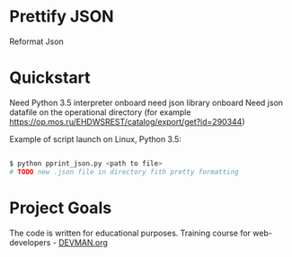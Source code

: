 # Prettify JSON

Reformat Json

# Quickstart
Need Python 3.5 interpreter onboard
need json library onboard
Need json datafile on the operational directory 
(for example 
https://op.mos.ru/EHDWSREST/catalog/export/get?id=290344)

Example of script launch on Linux, Python 3.5:

```bash

$ python pprint_json.py <path to file>
# TODO new .json file in directory fith pretty formatting

```

# Project Goals

The code is written for educational purposes. Training course for web-developers - [DEVMAN.org](https://devman.org)

